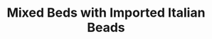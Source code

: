 ---
layout: piece
collection_: jewelry
title: Mixed Beds with Imported Italian Beads
image: mixed-beads-with-imported-italian-beads.jpg
media: Beads
dimensions: 18" full length, 9" hanging
description: Hand painted, clay, multicolored beads of blues, brown, orange, green, black with multiple designs and bead, findings and button clasp.
price: $40
---